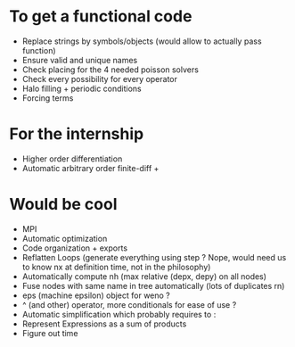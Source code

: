 # To get a functional code
- Replace strings by symbols/objects (would allow to actually pass function)
- Ensure valid and unique names
- Check placing for the 4 needed poisson solvers
- Check every possibility for every operator
- Halo filling + periodic conditions
- Forcing terms

# For the internship
- Higher order differentiation
- Automatic arbitrary order finite-diff + 

# Would be cool
- MPI
- Automatic optimization
- Code organization + exports
- Reflatten Loops (generate everything using step ? Nope, would need us to know nx at definition time, not in the philosophy)
- Automatically compute nh (max relative (depx, depy) on all nodes)
- Fuse nodes with same name in tree automatically (lots of duplicates rn)
- eps (machine epsilon) object for weno ?
- ^ (and other) operator, more conditionals for ease of use ?
- Automatic simplification which probably requires to :
- Represent Expressions as a sum of products
- Figure out time
